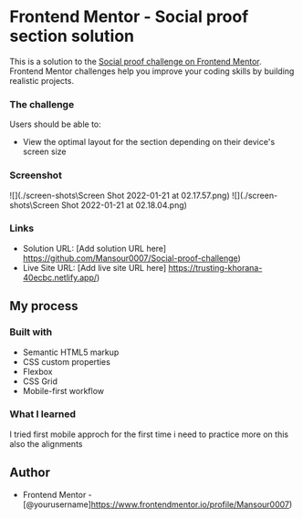 # Frontend Mentor - Social proof section solution

This is a solution to the [Social proof challenge on Frontend Mentor](https://www.frontendmentor.io/challenges/social-proof-section-6e0qTv_bA). Frontend Mentor challenges help you improve your coding skills by building realistic projects.

### The challenge

Users should be able to:

- View the optimal layout for the section depending on their device's screen size

### Screenshot

![](./screen-shots\Screen Shot 2022-01-21 at 02.17.57.png)
![](./screen-shots\Screen Shot 2022-01-21 at 02.18.04.png)

### Links

- Solution URL: [Add solution URL here] https://github.com/Mansour0007/Social-proof-challenge)
- Live Site URL: [Add live site URL here] https://trusting-khorana-40ecbc.netlify.app/)

## My process

### Built with

- Semantic HTML5 markup
- CSS custom properties
- Flexbox
- CSS Grid
- Mobile-first workflow

### What I learned

I tried first mobile approch for the first time i need to practice more on this
also the alignments

## Author

- Frontend Mentor - [@yourusername]https://www.frontendmentor.io/profile/Mansour0007)
